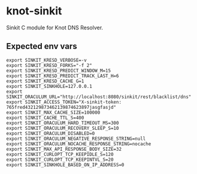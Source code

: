 # knot-sinkit
Sinkit C module for Knot DNS Resolver.

## Expected env vars

    export SINKIT_KRESD_VERBOSE=-v
    export SINKIT_KRESD_FORKS="-f 2"
    export SINKIT_KRESD_PREDICT_WINDOW_M=15
    export SINKIT_KRESD_PREDICT_TRACK_LAST_H=6
    export SINKIT_KRESD_CACHE_G=1
    export SINKIT_SINKHOLE=127.0.0.1
    export SINKIT_ORACULUM_URL="http://localhost:8080/sinkit/rest/blacklist/dns"
    export SINKIT_ACCESS_TOKEN="X-sinkit-token: 765fred432129873462139874623897jasgfasjd"
    export SINKIT_MAX_CACHE_SIZE=100000
    export SINKIT_CACHE_TTL_S=400
    export SINKIT_ORACULUM_HARD_TIMEOUT_MS=300
    export SINKIT_ORACULUM_RECOVERY_SLEEP_S=10
    export SINKIT_ORACULUM_DISABLED=0
    export SINKIT_ORACULUM_NEGATIVE_RESPONSE_STRING=null
    export SINKIT_ORACULUM_NOCACHE_RESPONSE_STRING=nocache
    export SINKIT_MAX_API_RESPONSE_BODY_SIZE=32
    export SINKIT_CURLOPT_TCP_KEEPIDLE_S=120
    export SINKIT_CURLOPT_TCP_KEEPINTVL_S=20
    export SINKIT_SINKHOLE_BASED_ON_IP_ADDRESS=0
